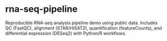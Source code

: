 # rna-seq-pipeline
Reproducible RNA-seq analysis pipeline demo using public data. Includes QC (FastQC), alignment (STAR/HISAT2), quantification (featureCounts), and differential expression (DESeq2) with Python/R workflows.
